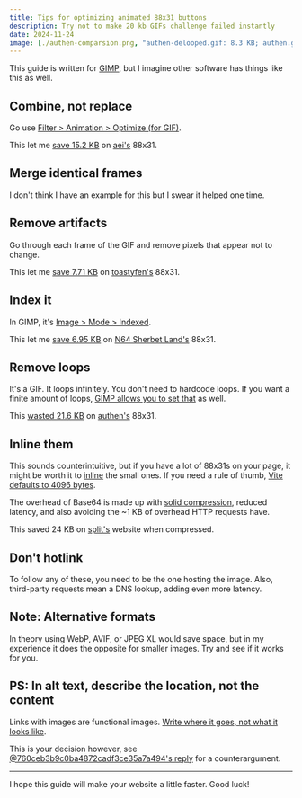 ```yaml
---
title: Tips for optimizing animated 88x31 buttons
description: Try not to make 20 kb GIFs challenge failed instantly
date: 2024-11-24
image: [./authen-comparsion.png, "authen-delooped.gif: 8.3 KB; authen.gif: 29.9 KB."]
---
```


This guide is written for [GIMP](https://gimp.org), but I imagine other software has things like this as well.

## Combine, not replace

Go use [Filter > Animation > Optimize (for GIF)](https://docs.gimp.org/en/plug-in-optimize.html).

This let me [save 15.2 KB](https://github.com/Jack5079/Jack5079/commit/c83911f8455ad96dedf25aa8b159764c6cf57d2a) on [aei's](https://aei.sh) 88x31.

## Merge identical frames

I don't think I have an example for this but I swear it helped one time.

## Remove artifacts

Go through each frame of the GIF and remove pixels that appear not to change.

This let me [save 7.71 KB](https://github.com/Jack5079/Jack5079/commits/8c49614853be80ddf56283ed3ffbf22f84dd589c/src/components/Buttons/toastyfen.gif) on [toastyfen's](https://toasty.zone) 88x31.

## Index it

In GIMP, it's [Image > Mode > Indexed](https://docs.gimp.org/en/gimp-image-convert-indexed.html).

This let me [save 6.95 KB](https://github.com/Jack5079/Jack5079/commit/5c5d51683c61548c96fbb33c2caac485c593ad72) on [N64 Sherbet Land's](https://gba.ioi-xd.net) 88x31.

## Remove loops

It's a GIF. It loops infinitely. You don't need to hardcode loops. If you want a finite amount of loops, [GIMP allows you to set that](https://docs.gimp.org/en/gimp-images-out.html#file-gif-save) as well.

This [wasted 21.6 KB](https://github.com/Jack5079/Jack5079/commit/5610bf2eaedb88bc80dffaaaf21ce5e2a5931771) on [authen's](https://authenyo.xyz) 88x31.

## Inline them

This sounds counterintuitive, but if you have a lot of 88x31s on your page, it might be worth it to [inline](https://developer.mozilla.org/en-US/docs/Web/URI/Schemes/data) the small ones. If you need a rule of thumb, [Vite defaults to 4096 bytes](https://vite.dev/config/build-options.html#build-assetsinlinelimit).

The overhead of Base64 is made up with [solid compression](https://en.wikipedia.org/wiki/Solid_compression), reduced latency, and also avoiding the ~1 KB of overhead HTTP requests have.

This saved 24 KB on [split's](https://split.pet) website when compressed.

## Don't hotlink

To follow any of these, you need to be the one hosting the image. Also, third-party requests mean a DNS lookup, adding even more latency.

## Note: Alternative formats

In theory using WebP, AVIF, or JPEG XL would save space, but in my experience it does the opposite for smaller images. Try and see if it works for you.

## PS: In alt text, describe the location, not the content

Links with images are functional images. [Write where it goes, not what it looks like](https://www.w3.org/WAI/tutorials/images/functional/).

This is your decision however, see [@760ceb3b9c0ba4872cadf3ce35a7a494's reply](https://wetdry.world/@760ceb3b9c0ba4872cadf3ce35a7a4/113536719226673113) for a counterargument.

---

I hope this guide will make your website a little faster. Good luck!
